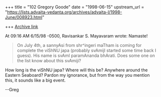 +++
title = "102 Gregory Goode"
date = "1998-06-15"
upstream_url = "https://lists.advaita-vedanta.org/archives/advaita-l/1998-June/008923.html"

+++
[Archive link](https://lists.advaita-vedanta.org/archives/advaita-l/1998-June/008923.html)

At 09:16 AM 6/15/98 -0500, Ravisankar S. Mayavaram wrote:
Namaste!

>On July 4th, a sannyAsi from shr^ingeri maTham is coming for complete the
>viShNU japa (probably svAmijI started some time back I guess). His name is
>svAmI paramAnanda bhArati. Does some one on the list know about this
>svAmiji?

How long is the viShNU japa?  Where will this be?  Anywhere around the
Eastern Seaboard?  Pardon my ignorance, but from the way you mention this,
it sounds like a big event.

--Greg

